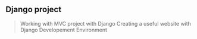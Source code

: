 ## Django project

> Working with MVC project with Django
> Creating a useful website with Django Developement Environment
